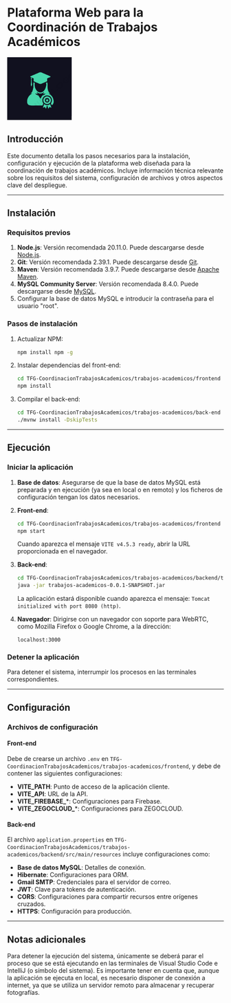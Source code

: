 # Plataforma Web para la Coordinación de Trabajos Académicos

<img src="https://github.com/miguelglez8/project-tfg/blob/main/frontend/public/logo.png" width="150">

## Introducción

Este documento detalla los pasos necesarios para la instalación, configuración y ejecución de la plataforma web diseñada para la coordinación de trabajos académicos. Incluye información técnica relevante sobre los requisitos del sistema, configuración de archivos y otros aspectos clave del despliegue.

---

## Instalación

### Requisitos previos

1. **Node.js**: Versión recomendada 20.11.0. Puede descargarse desde [Node.js](https://nodejs.org/).
2. **Git**: Versión recomendada 2.39.1. Puede descargarse desde [Git](https://git-scm.com/).
3. **Maven**: Versión recomendada 3.9.7. Puede descargarse desde [Apache Maven](https://maven.apache.org/).
4. **MySQL Community Server**: Versión recomendada 8.4.0. Puede descargarse desde [MySQL](https://dev.mysql.com/downloads/).
5. Configurar la base de datos MySQL e introducir la contraseña para el usuario "root".

### Pasos de instalación

1. Actualizar NPM:
   ```bash
   npm install npm -g
   ```
2. Instalar dependencias del front-end:
   ```bash
   cd TFG-CoordinacionTrabajosAcademicos/trabajos-academicos/frontend
   npm install
   ```
3. Compilar el back-end:
   ```bash
   cd TFG-CoordinacionTrabajosAcademicos/trabajos-academicos/back-end
   ./mvnw install -DskipTests
   ```

---

## Ejecución

### Iniciar la aplicación

1. **Base de datos**: Asegurarse de que la base de datos MySQL está preparada y en ejecución (ya sea en local o en remoto) y los ficheros de configuración tengan los datos necesarios.

2. **Front-end**:
   ```bash
   cd TFG-CoordinacionTrabajosAcademicos/trabajos-academicos/frontend
   npm start
   ```
   Cuando aparezca el mensaje `VITE v4.5.3 ready`, abrir la URL proporcionada en el navegador.

3. **Back-end**:
   ```bash
   cd TFG-CoordinacionTrabajosAcademicos/trabajos-academicos/backend/target
   java -jar trabajos-academicos-0.0.1-SNAPSHOT.jar
   ```
   La aplicación estará disponible cuando aparezca el mensaje: `Tomcat initialized with port 8080 (http)`.
4. **Navegador**:
   Dirigirse con un navegador con soporte para WebRTC, como Mozilla Firefox o Google Chrome, a la dirección:
   ```
   localhost:3000
   ```

### Detener la aplicación

Para detener el sistema, interrumpir los procesos en las terminales correspondientes.

---

## Configuración

### Archivos de configuración

#### Front-end
Debe de crearse un archivo `.env` en `TFG-CoordinacionTrabajosAcademicos/trabajos-academicos/frontend`, y debe de contener las siguientes configuraciones:

- **VITE_PATH**: Punto de acceso de la aplicación cliente.
- **VITE_API**: URL de la API.
- **VITE_FIREBASE_***: Configuraciones para Firebase.
- **VITE_ZEGOCLOUD_***: Configuraciones para ZEGOCLOUD.

#### Back-end
El archivo `application.properties` en `TFG-CoordinacionTrabajosAcademicos/trabajos-academicos/backend/src/main/resources` incluye configuraciones como:

- **Base de datos MySQL**: Detalles de conexión.
- **Hibernate**: Configuraciones para ORM.
- **Gmail SMTP**: Credenciales para el servidor de correo.
- **JWT**: Clave para tokens de autenticación.
- **CORS**: Configuraciones para compartir recursos entre orígenes cruzados.
- **HTTPS**: Configuración para producción.

---

## Notas adicionales

Para detener la ejecución del sistema, únicamente se deberá parar el proceso que se está ejecutando en las terminales de Visual Studio Code e IntelliJ (o símbolo del sistema).
Es importante tener en cuenta que, aunque la aplicación se ejecuta en local, es necesario disponer de conexión a internet, ya que se utiliza un servidor remoto para almacenar y recuperar fotografías.
